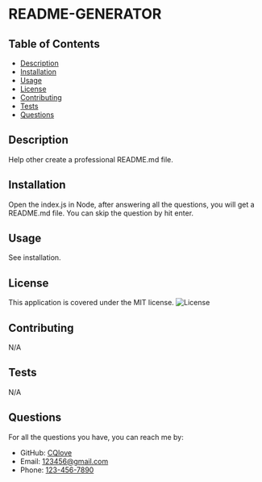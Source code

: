 # README-GENERATOR

## Table of Contents

- [Description](#description)
- [Installation](#installation)
- [Usage](#usage)
- [License](#license)
- [Contributing](#contributing)
- [Tests](#tests)
- [Questions](#questions)

## Description

Help other create a professional README.md file.

## Installation

Open the index.js in Node, after answering all the questions, you will get a README.md file. You can skip the question by hit enter.

## Usage

See installation.

## License

This application is covered under the MIT license.
![License](https://img.shields.io/badge/License-MIT-brightgreen)

## Contributing

N/A

## Tests

N/A

## Questions

For all the questions you have, you can reach me by:

- GitHub: [CQlove](https://github.com/CQlove)
- Email: [123456@gmail.com](mailto:123456@gmail.com)
- Phone: [123-456-7890](tel:123-456-7890)
